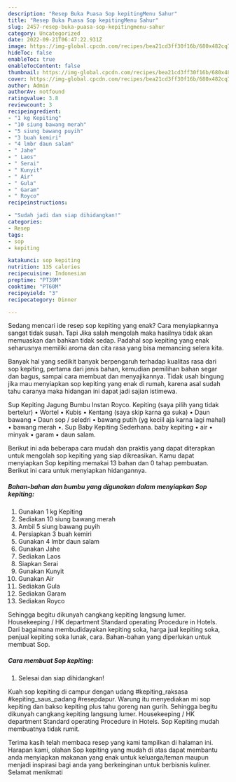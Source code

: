 ```yaml
---
description: "Resep Buka Puasa Sop kepitingMenu Sahur"
title: "Resep Buka Puasa Sop kepitingMenu Sahur"
slug: 2457-resep-buka-puasa-sop-kepitingmenu-sahur
category: Uncategorized
date: 2022-09-21T06:47:22.931Z
image: https://img-global.cpcdn.com/recipes/bea21cd3ff30f16b/680x482cq70/sop-kepiting-foto-resep-utama.jpg
hideToc: false
enableToc: true
enableTocContent: false
thumbnail: https://img-global.cpcdn.com/recipes/bea21cd3ff30f16b/680x482cq70/sop-kepiting-foto-resep-utama.jpg
cover: https://img-global.cpcdn.com/recipes/bea21cd3ff30f16b/680x482cq70/sop-kepiting-foto-resep-utama.jpg
author: Admin
authorAv: notfound
ratingvalue: 3.8
reviewcount: 3
recipeingredient:
- "1 kg Kepiting"
- "10 siung bawang merah"
- "5 siung bawang puyih"
- "3 buah kemiri"
- "4 lmbr daun salam"
- " Jahe"
- " Laos"
- " Serai"
- " Kunyit"
- " Air"
- " Gula"
- " Garam"
- " Royco"
recipeinstructions:

- "Sudah jadi dan siap dihidangkan!"
categories:
- Resep
tags:
- sop
- kepiting

katakunci: sop kepiting 
nutrition: 135 calories
recipecuisine: Indonesian
preptime: "PT39M"
cooktime: "PT60M"
recipeyield: "3"
recipecategory: Dinner

---
```



Sedang mencari ide resep sop kepiting yang enak? Cara menyiapkannya sangat tidak susah. Tapi Jika salah mengolah maka hasilnya tidak akan memuaskan dan bahkan tidak sedap. Padahal sop kepiting yang enak seharusnya memiliki aroma dan cita rasa yang bisa memancing selera kita.


Banyak hal yang sedikit banyak berpengaruh terhadap kualitas rasa dari sop kepiting, pertama dari jenis bahan, kemudian pemilihan bahan segar dan bagus, sampai cara membuat dan menyajikannya. Tidak usah bingung jika mau menyiapkan sop kepiting yang enak di rumah, karena asal sudah tahu caranya maka hidangan ini dapat jadi sajian istimewa.

Sup Kepiting Jagung Bumbu Instan Royco. Kepiting (saya pilih yang tidak bertelur) • Wortel • Kubis • Kentang (saya skip karna ga suka) • Daun bawang • Daun sop / seledri • bawang putih (yg keciil aja karna lagi mahal) • bawang merah •. Sup Baby Kepiting Sederhana. baby kepiting • air • minyak • garam • daun salam.


Berikut ini ada beberapa cara mudah dan praktis yang dapat diterapkan untuk mengolah sop kepiting yang siap dikreasikan. Kamu dapat menyiapkan Sop kepiting memakai 13 bahan dan 0 tahap pembuatan. Berikut ini cara untuk menyiapkan hidangannya.

<!--inarticleads1-->

##### Bahan-bahan dan bumbu yang digunakan dalam menyiapkan Sop kepiting:

1. Gunakan 1 kg Kepiting
1. Sediakan 10 siung bawang merah
1. Ambil 5 siung bawang puyih
1. Persiapkan 3 buah kemiri
1. Gunakan 4 lmbr daun salam
1. Gunakan  Jahe
1. Sediakan  Laos
1. Siapkan  Serai
1. Gunakan  Kunyit
1. Gunakan  Air
1. Sediakan  Gula
1. Sediakan  Garam
1. Sediakan  Royco


Sehingga begitu dikunyah cangkang kepiting langsung lumer. Housekeeping / HK department Standard operating Procedure in Hotels. Dari bagaimana membudidayakan kepiting soka, harga jual kepiting soka, penjual kepiting soka lunak, cara. Bahan-bahan yang diperlukan untuk membuat Sop. 

<!--inarticleads2-->

##### Cara membuat Sop kepiting:


1. Selesai dan siap dihidangkan!

Kuah sop kepiting di campur dengan udang #kepiting_raksasa #kepiting_saus_padang #resepdapur. Warung itu menyediakan mi sop kepiting dan bakso kepiting plus tahu goreng nan gurih. Sehingga begitu dikunyah cangkang kepiting langsung lumer. Housekeeping / HK department Standard operating Procedure in Hotels. Sop Kepiting mudah membuatnya tidak rumit. 

Terima kasih telah membaca resep yang kami tampilkan di halaman ini. Harapan kami, olahan Sop kepiting yang mudah di atas dapat membantu anda menyiapkan makanan yang enak untuk keluarga/teman maupun menjadi inspirasi bagi anda yang berkeinginan untuk berbisnis kuliner. Selamat menikmati
